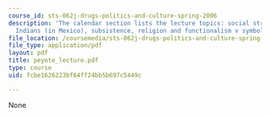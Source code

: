 ```yaml
---
course_id: sts-062j-drugs-politics-and-culture-spring-2006
description: 'The calendar section lists the lecture topics: social structure of Huichol
  Indians (in Mexico), subsistence, religion and functionalism v symbolic anthropology.'
file_location: /coursemedia/sts-062j-drugs-politics-and-culture-spring-2006/fcbe1626223bf64ff24bb5b697c5449c_peyote_lecture.pdf
file_type: application/pdf
layout: pdf
title: peyote_lecture.pdf
type: course
uid: fcbe1626223bf64ff24bb5b697c5449c

---
```

None